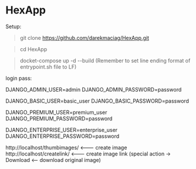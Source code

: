 # HexApp

Setup:

> git clone https://github.com/darekmaciag/HexApp.git

> cd HexApp

> docket-compose up -d --build
(Remember to set line ending format of entrypoint.sh file to LF)


login pass:

DJANGO_ADMIN_USER=admin
DJANGO_ADMIN_PASSWORD=password

DJANGO_BASIC_USER=basic_user
DJANGO_BASIC_PASSWORD=password

DJANGO_PREMIUM_USER=premium_user
DJANGO_PREMIUM_PASSWORD=password

DJANGO_ENTERPRISE_USER=enterprise_user
DJANGO_ENTERPRISE_PASSWORD=password


http://localhost/thumbimages/  <--- create image
http://localhost/createlink/   <--- create image link
(special action -> Download <-- download original image)
